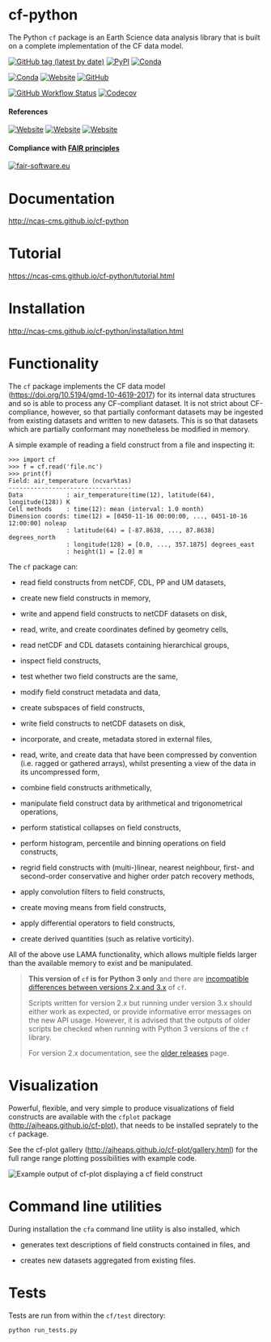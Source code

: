 cf-python
=========

The Python `cf` package is an Earth Science data analysis library that
is built on a complete implementation of the CF data model.

[![GitHub tag (latest by date)](https://img.shields.io/github/v/tag/NCAS-CMS/cf-python?color=000000&label=latest%20version)](https://ncas-cms.github.io/cf-python/Changelog.html)
[![PyPI](https://img.shields.io/pypi/v/cf-python?color=000000)](https://ncas-cms.github.io/cf-python/installation.html#pip)
[![Conda](https://img.shields.io/conda/v/ncas/cf-python?color=000000)](https://ncas-cms.github.io/cf-python/installation.html#conda)

[![Conda](https://img.shields.io/conda/pn/ncas/cf-python?color=2d8659)](https://ncas-cms.github.io/cf-python/installation.html#operating-systems)
[![Website](https://img.shields.io/website?color=2d8659&down_message=online&label=documentation&up_message=online&url=https%3A%2F%2Fncas-cms.github.io%2Fcf-python%2F)](https://ncas-cms.github.io/cf-python/index.html)
[![GitHub](https://img.shields.io/github/license/NCAS-CMS/cf-python?color=2d8659)](https://github.com/NCAS-CMS/cf-python/blob/master/LICENSE)

[![GitHub Workflow Status](https://img.shields.io/github/workflow/status/NCAS-CMS/cf-python/Run%20test%20suite?color=006666&label=test%20suite%20workflow)](https://github.com/NCAS-CMS/cf-python/actions) [![Codecov](https://img.shields.io/codecov/c/github/NCAS-CMS/cf-python?color=006666)](https://codecov.io/gh/NCAS-CMS/cf-python)

#### References

[![Website](https://img.shields.io/website?down_color=264d73&down_message=10.5281%2Fzenodo.3894533&label=DOI&up_color=264d73&up_message=10.5281%2Fzenodo.3894533&url=https%3A%2F%2Fdoi.org%2F10.5281%2Fzenodo.3894533)](https://doi.org/10.5281/zenodo.3894533)
[![Website](https://img.shields.io/website?down_color=264d73&down_message=10.5194%2Fgmd-10-4619-2017&label=GMD&up_color=264d73&up_message=10.5194%2Fgmd-10-4619-2017&url=https%3A%2F%2Fwww.geosci-model-dev.net%2F10%2F4619%2F2017%2F)](https://www.geosci-model-dev.net/10/4619/2017/)
[![Website](https://img.shields.io/website?down_color=264d73&down_message=10.21105%2Fjoss.02717&label=JOSS&up_color=264d73&up_message=10.21105%2Fjoss.02717&url=https:%2F%2Fjoss.theoj.org%2Fpapers%2F10.21105%2Fjoss.02717%2Fstatus.svg)](https://doi.org/10.21105/joss.02717)

#### Compliance with [FAIR principles](https://fair-software.eu/about/)

[![fair-software.eu](https://img.shields.io/badge/fair--software.eu-%E2%97%8F%20%20%E2%97%8F%20%20%E2%97%8F%20%20%E2%97%8F%20%20%E2%97%8B-yellow)](https://fair-software.eu)


Documentation
=============

http://ncas-cms.github.io/cf-python


Tutorial
========

https://ncas-cms.github.io/cf-python/tutorial.html


Installation
============

http://ncas-cms.github.io/cf-python/installation.html


Functionality
=============

The `cf` package implements the CF data model
(https://doi.org/10.5194/gmd-10-4619-2017) for its internal data
structures and so is able to process any CF-compliant dataset. It is
not strict about CF-compliance, however, so that partially conformant
datasets may be ingested from existing datasets and written to new
datasets. This is so that datasets which are partially conformant may
nonetheless be modified in memory.

A simple example of reading a field construct from a file and
inspecting it:

    >>> import cf
    >>> f = cf.read('file.nc')
    >>> print(f)
    Field: air_temperature (ncvar%tas)
    ----------------------------------
    Data            : air_temperature(time(12), latitude(64), longitude(128)) K
    Cell methods    : time(12): mean (interval: 1.0 month)
    Dimension coords: time(12) = [0450-11-16 00:00:00, ..., 0451-10-16 12:00:00] noleap
                    : latitude(64) = [-87.8638, ..., 87.8638] degrees_north
                    : longitude(128) = [0.0, ..., 357.1875] degrees_east
                    : height(1) = [2.0] m

The `cf` package can:

* read field constructs from netCDF, CDL, PP and UM datasets,

* create new field constructs in memory,

* write and append field constructs to netCDF datasets on disk,

* read, write, and create coordinates defined by geometry cells,

* read netCDF and CDL datasets containing hierarchical groups,

* inspect field constructs,

* test whether two field constructs are the same,

* modify field construct metadata and data,

* create subspaces of field constructs,

* write field constructs to netCDF datasets on disk,

* incorporate, and create, metadata stored in external files,

* read, write, and create data that have been compressed by convention
  (i.e. ragged or gathered arrays), whilst presenting a view of the
  data in its uncompressed form,

* combine field constructs arithmetically,

* manipulate field construct data by arithmetical and trigonometrical
  operations,

* perform statistical collapses on field constructs,

* perform histogram, percentile and binning operations on field
  constructs,

* regrid field constructs with (multi-)linear, nearest neighbour,
  first- and second-order conservative and higher order patch recovery
  methods,

* apply convolution filters to field constructs,

* create moving means from field constructs,

* apply differential operators to field constructs,

* create derived quantities (such as relative vorticity).

All of the above use LAMA functionality, which allows multiple
fields larger than the available memory to exist and be manipulated.

> **This version of `cf` is for Python 3 only** and there are
> [incompatible differences between versions 2.x and
> 3.x](https://ncas-cms.github.io/cf-python/2_to_3_changes.html) of
> `cf`.
>
> Scripts written for version 2.x but running under version
> 3.x should either work as expected, or provide informative
> error messages on the new API usage. However, it is advised
> that the outputs of older scripts be checked when running
> with Python 3 versions of the `cf` library.
>
> For version 2.x documentation, see the [older
>  releases](https://ncas-cms.github.io/cf-python/releases.html) page.


Visualization
=============

Powerful, flexible, and very simple to produce visualizations of field
constructs are available with the `cfplot` package
(http://ajheaps.github.io/cf-plot), that needs to be installed
seprately to the `cf` package.

See the cf-plot gallery
(http://ajheaps.github.io/cf-plot/gallery.html) for the full range
range plotting possibilities with example code.

![Example output of cf-plot displaying a `cf` field construct](docs/source/images/cfplot_example.png)

Command line utilities
======================

During installation the ``cfa`` command line utility is also
installed, which

* generates text descriptions of field constructs contained in files,
  and

* creates new datasets aggregated from existing files.


Tests
=====

Tests are run from within the ``cf/test`` directory:

    python run_tests.py
